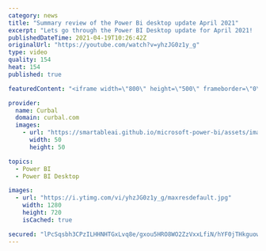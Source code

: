 ```yaml
---
category: news
title: "Summary review of the Power Bi desktop update April 2021"
excerpt: "Lets go through the Power BI Desktop update for April 2021!  Chapters: 00:00 Intro 00:40 Small multiples (padding control and support for combo charts) 00:55 New shapes + formatting options: 02:00 Connect to a perspective in Direct query for AAS 02:15 Crossfilter supports many to many and Performance"
publishedDateTime: 2021-04-19T10:26:42Z
originalUrl: "https://youtube.com/watch?v=yhzJG0z1y_g"
type: video
quality: 154
heat: 154
published: true

featuredContent: "<iframe width=\"800\" height=\"500\" frameborder=\"0\" src=\"https://www.youtube.com/embed/yhzJG0z1y_g\" allow=\"accelerometer; autoplay; encrypted-media; gyroscope; picture-in-picture\" allowfullscreen></iframe>"

provider:
  name: Curbal
  domain: curbal.com
  images:
    - url: "https://smartableai.github.io/microsoft-power-bi/assets/images/organizations/curbal.com-50x50.jpg"
      width: 50
      height: 50

topics:
  - Power BI
  - Power BI Desktop

images:
  - url: "https://i.ytimg.com/vi/yhzJG0z1y_g/maxresdefault.jpg"
    width: 1280
    height: 720
    isCached: true

secured: "lPcSqsbh3CPzILHHNHTGxLvq8e/gxou5HRO8WO2ZzVxxLfiN/hYF0jTHkguowupOtWFmzgyZgf3Y7EdDIDizMfc9rwb8mu0jZ58iino4ba4jqSwPwsundveq2xuLvHdR8iSA2vYHQ8gra0vuTRB7dsAaIJfq5WUlVNAhRdJBNQ9MxN6z2EoGe+VNm23UTeOWswnp+fbl+KD/RllCbAT/KIA0H/KA4KKO1mfbVJKIhVgwyBUiZ+Pye/e9XecAaG1WZ5sjADNnFsmeM+PRAQ1bcyAbBIqQ4BxRdBemVkeco1TG6nVvdf9KGlvvTFB7vLkaZTD+b5RTdmK3ulQ0TbkzXKnvyNpOXpkJ/9MZdW7ZllTSIzFRqNgQEvMnkxb+rBiJXgrdlShHF5flbRwM9juRqFVU0WCJ/CF+oZz2pyrcbnI=;2C8+GHLoXX8NMVBgvD4TJw=="
---
```


